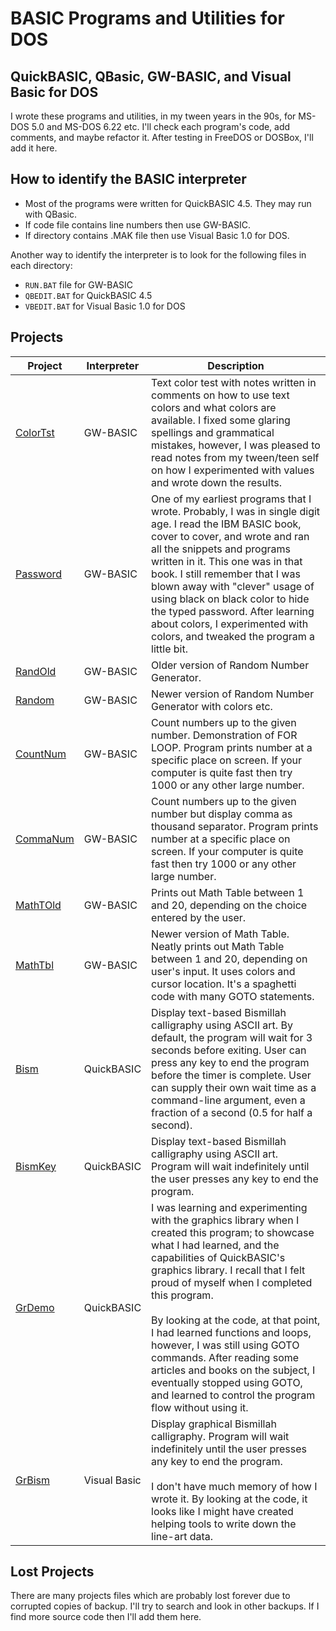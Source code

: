 # BASIC Programs and Utilities for DOS
## QuickBASIC, QBasic, GW-BASIC, and Visual Basic for DOS
I wrote these programs and utilities, in my tween years in the 90s, for MS-DOS 5.0 and MS-DOS 6.22 etc. I'll check each program's code, add comments, and maybe refactor it. After testing in FreeDOS or DOSBox, I'll add it here.

## How to identify the BASIC interpreter
* Most of the programs were written for QuickBASIC 4.5. They may run with QBasic.
* If code file contains line numbers then use GW-BASIC.
* If directory contains .MAK file then use Visual Basic 1.0 for DOS.

Another way to identify the interpreter is to look for the following files in each directory:
* `RUN.BAT` file for GW-BASIC
* `QBEDIT.BAT` for QuickBASIC 4.5
* `VBEDIT.BAT` for Visual Basic 1.0 for DOS

## Projects
| Project | Interpreter | Description |
| --- | --- | --- |
| [ColorTst](colortst/) | GW-BASIC | Text color test with notes written in comments on how to use text colors and what colors are available. I fixed some glaring spellings and grammatical mistakes, however, I was pleased to read notes from my tween/teen self on how I experimented with values and wrote down the results. |
| [Password](password/) | GW-BASIC | One of my earliest programs that I wrote. Probably, I was in single digit age. I read the IBM BASIC book, cover to cover, and wrote and ran all the snippets and programs written in it. This one was in that book. I still remember that I was blown away with "clever" usage of using black on black color to hide the typed password. After learning about colors, I experimented with colors, and tweaked the program a little bit. |
| [RandOld](randold/) | GW-BASIC | Older version of Random Number Generator. |
| [Random](random/) | GW-BASIC | Newer version of Random Number Generator with colors etc. |
| [CountNum](countnum/) | GW-BASIC | Count numbers up to the given number. Demonstration of FOR LOOP. Program prints number at a specific place on screen. If your computer is quite fast then try 1000 or any other large number. |
| [CommaNum](commanum/) | GW-BASIC | Count numbers up to the given number but display comma as thousand separator. Program prints number at a specific place on screen. If your computer is quite fast then try 1000 or any other large number. |
| [MathTOld](mathtold/) | GW-BASIC | Prints out Math Table between 1 and 20, depending on the choice entered by the user. |
| [MathTbl](mathtbl/) | GW-BASIC | Newer version of Math Table. Neatly prints out Math Table between 1 and 20, depending on user's input. It uses colors and cursor location. It's a spaghetti code with many GOTO statements. |
| [Bism](bism/) | QuickBASIC | Display text-based Bismillah calligraphy using ASCII art. By default, the program will wait for 3 seconds before exiting. User can press any key to end the program before the timer is complete. User can supply their own wait time as a command-line argument, even a fraction of a second (0.5 for half a second). |
| [BismKey](bismkey/) | QuickBASIC | Display text-based Bismillah calligraphy using ASCII art. Program will wait indefinitely until the user presses any key to end the program. |
| [GrDemo](grdemo/) | QuickBASIC | I was learning and experimenting with the graphics library when I created this program; to showcase what I had learned, and the capabilities of QuickBASIC's graphics library. I recall that I felt proud of myself when I completed this program. </br></br>By looking at the code, at that point, I had learned functions and loops, however, I was still using GOTO commands. After reading some articles and books on the subject, I eventually stopped using GOTO, and learned to control the program flow without using it. |
| [GrBism](grbism/) | Visual Basic | Display graphical Bismillah calligraphy. Program will wait indefinitely until the user presses any key to end the program. </br></br>I don't have much memory of how I wrote it. By looking at the code, it looks like I might have created helping tools to write down the line-art data. |

## Lost Projects
There are many projects files which are probably lost forever due to corrupted copies of backup. I'll try to search and look in other backups. If I find more source code then I'll add them here.
